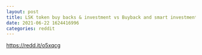 ```yaml
--- 
layout: post 
title: LSK token buy backs & investment vs Buyback and smart investment 
date: 2021-06-22 1624416996 
categories: reddit 
--- 
```

https://redd.it/o5xqcg